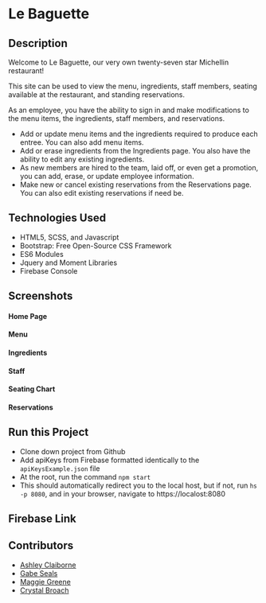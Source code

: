 # Le Baguette 

## Description
Welcome to Le Baguette, our very own twenty-seven star Michellin restaurant!

This site can be used to view the menu, ingredients, staff members, seating available at the restaurant, and standing reservations.

As an employee, you have the ability to sign in and make modifications to the menu items, the ingredients, staff members, and reservations.

* Add or update menu items and the ingredients required to produce each entree. You can also add menu items.
* Add or erase ingredients from the Ingredients page. You also have the ability to edit any existing ingredients.
* As new members are hired to the team, laid off, or even get a promotion, you can add, erase, or update employee information.
* Make new or cancel existing reservations from the Reservations page. You can also edit existing reservations if need be.

## Technologies Used
* HTML5, SCSS, and Javascript
* Bootstrap: Free Open-Source CSS Framework
* ES6 Modules
* Jquery and Moment Libraries
* Firebase Console

## Screenshots
#### Home Page

#### Menu

#### Ingredients

#### Staff

#### Seating Chart

#### Reservations


## Run this Project
* Clone down project from Github
* Add apiKeys from Firebase formatted identically to the `apiKeysExample.json` file
* At the root, run the command `npm start`
* This should automatically redirect you to the local host, but if not, run `hs -p 8080`, and in your browser, navigate to https://localost:8080

## Firebase Link


## Contributors
* [Ashley Claiborne](https://github.com/aclai4067)
* [Gabe Seals](https://github.com/gseals)
* [Maggie Greene](https://github.com/maggieisgreene)
* [Crystal Broach](https://github.com/broach44)